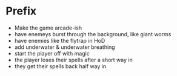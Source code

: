 # Prefix

* Make the game arcade-ish
* have enemeys burst through the background, like giant worms
* have enemies like the flytrap in HoD
* add underwater & underwater breathing
* start the player off with magic
* the player loses their spells after a short way in
* they get their spells back half way in
